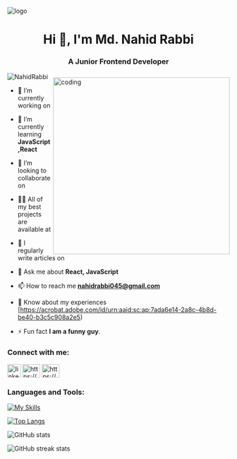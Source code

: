 ![logo](https://media.licdn.com/dms/image/v2/D4E16AQFlys_-I2sieg/profile-displaybackgroundimage-shrink_350_1400/profile-displaybackgroundimage-shrink_350_1400/0/1706833839167?e=1737590400&v=beta&t=yM4Tu-G9zgZB6txeLXXuymUCG79rdoYfxxM73RxDjhQ)
<h1 align="center">Hi 👋, I'm Md. Nahid Rabbi</h1>
<h3 align="center">A Junior Frontend Developer</h3>

<img align='right' alt='coding' width="400" style="margin-top: 10px;" src="https://img.freepik.com/free-vector/hand-drawn-web-developers_23-2148819604.jpg">

<p align="left"> <img src="https://komarev.com/ghpvc/?username=NahidRabbi&label=Profile%20views&color=0e75b6&style=flat" alt="NahidRabbi" /> </p>

- 🔭 I’m currently working on 

- 🌱 I’m currently learning **JavaScript,React**

- 👯 I’m looking to collaborate on 

- 👨‍💻 All of my best projects are available at 
- 📝 I regularly write articles on 
- 💬 Ask me about **React, JavaScript**

- 📫 How to reach me **nahidrabbi045@gmail.com**

- 📄 Know about my experiences [https://acrobat.adobe.com/id/urn:aaid:sc:ap:7ada6e14-2a8c-4b8d-be40-b3c5c908a2e5)

- ⚡ Fun fact **I am a funny guy**.


<h3 align="left">Connect with me:</h3>
<p align="left">
  <a href="https://www.linkedin.com/in/nahid-rabbi-770a282b0/" target="blank"><img align="center" src="https://skillicons.dev/icons?i=linkedin" alt="linkedin" height="30" width="30" /></a>
 <a href="https://dev.to/https://github.com/nahidrabbi" target="blank"><img align="center" src="https://raw.githubusercontent.com/rahuldkjain/github-profile-readme-generator/master/src/images/icons/Social/devto.svg" alt="https://github.com/nahidrabbi" height="30" width="40" /></a>
  <a href="https://fb.com/https://www.facebook.com/profile.php?id=100009753165965" target="blank"><img align="center" src="https://raw.githubusercontent.com/rahuldkjain/github-profile-readme-generator/master/src/images/icons/Social/facebook.svg" alt="https://www.facebook.com/profile.php?id=100009753165965" height="30" width="40" /></a>  

</p>


<h3 align="left">Languages and Tools:</h3>

[![My Skills](https://skillicons.dev/icons?i=html,css,tailwind,git,github,js,react,vite,nodejs,express,mongodb,netlify,vercel,firebase,figma&perline=4)](https://skillicons.dev)



[![Top Langs](https://github-readme-stats.vercel.app/api/top-langs/?username=NahidRabbi)](https://github.com/anuraghazra/github-readme-stats)

![GitHub stats](https://github-readme-stats.vercel.app/api?username=NahidRabbi&show_icons=true&count_private=true)  

![GitHub streak stats](https://streak-stats.demolab.com/?user=NahidRabbi)  

